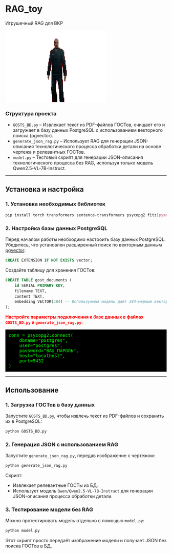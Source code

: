 # RAG_toy
Игрушечный RAG для ВКР

![](pablo-james-pablo.gif)

### Структура проекта
- `GOSTS_BD.py` – Извлекает текст из PDF-файлов ГОСТов, очищает его и загружает в базу данных PostgreSQL с использованием векторного поиска (pgvector).
- `generate_json_rag.py` – Использует RAG для генерации JSON-описания технологического процесса обработки детали на основе чертежа и релевантных ГОСТов.
- `model.py` – Тестовый скрипт для генерации JSON-описания технологического процесса без RAG, используя только модель Qwen2.5-VL-7B-Instruct.

---

## Установка и настройка

### 1. Установка необходимых библиотек
```sh
pip install torch transformers sentence-transformers psycopg2 fitz[pymupdf] pillow
```

### 2. Настройка базы данных PostgreSQL
Перед началом работы необходимо настроить базу данных PostgreSQL. Убедитесь, что установлен расширенный поиск по векторным данным [pgvector](https://github.com/pgvector/pgvector):
```sql
CREATE EXTENSION IF NOT EXISTS vector;
```
Создайте таблицу для хранения ГОСТов:
```sql
CREATE TABLE gost_documents (
    id SERIAL PRIMARY KEY,
    filename TEXT,
    content TEXT,
    embedding VECTOR(384) -- Используемая модель даёт 384-мерные вектора
);
```

<p><span style="color: red; font-weight: bold;">Настройте параметры подключения к базе данных в файлах <code>GOSTS_BD.py</code> и <code>generate_json_rag.py</code>:</span></p>

<pre style="background-color: black; color: lime; padding: 10px;">
conn = psycopg2.connect(
    dbname="postgres",
    user="postgres",
    password="ВАШ_ПАРОЛЬ",
    host="localhost",
    port=5432
)
</pre>


---

## Использование

### 1. Загрузка ГОСТов в базу данных
Запустите `GOSTS_BD.py`, чтобы извлечь текст из PDF-файлов и сохранить их в PostgreSQL:
```sh
python GOSTS_BD.py
```

### 2. Генерация JSON с использованием RAG
Запустите `generate_json_rag.py`, передав изображение с чертежом:
```sh
python generate_json_rag.py
```

Скрипт:
- Извлекает релевантные ГОСТы из БД.
- Использует модель `Qwen/Qwen2.5-VL-7B-Instruct` для генерации JSON-описания процесса обработки детали.


### 3. Тестирование модели без RAG
Можно протестировать модель отдельно с помощью `model.py`:
```sh
python model.py
```

Этот скрипт просто передаёт изображение модели и получает JSON без поиска ГОСТов в БД.

